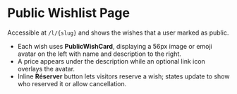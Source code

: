 # Public Wishlist Page

Accessible at `/l/{slug}` and shows the wishes that a user marked as public.

- Each wish uses **PublicWishCard**, displaying a 56px image or emoji avatar on the left with name and description to the right.
- A price appears under the description while an optional link icon overlays the avatar.
- Inline **Réserver** button lets visitors reserve a wish; states update to show who reserved it or allow cancellation.

